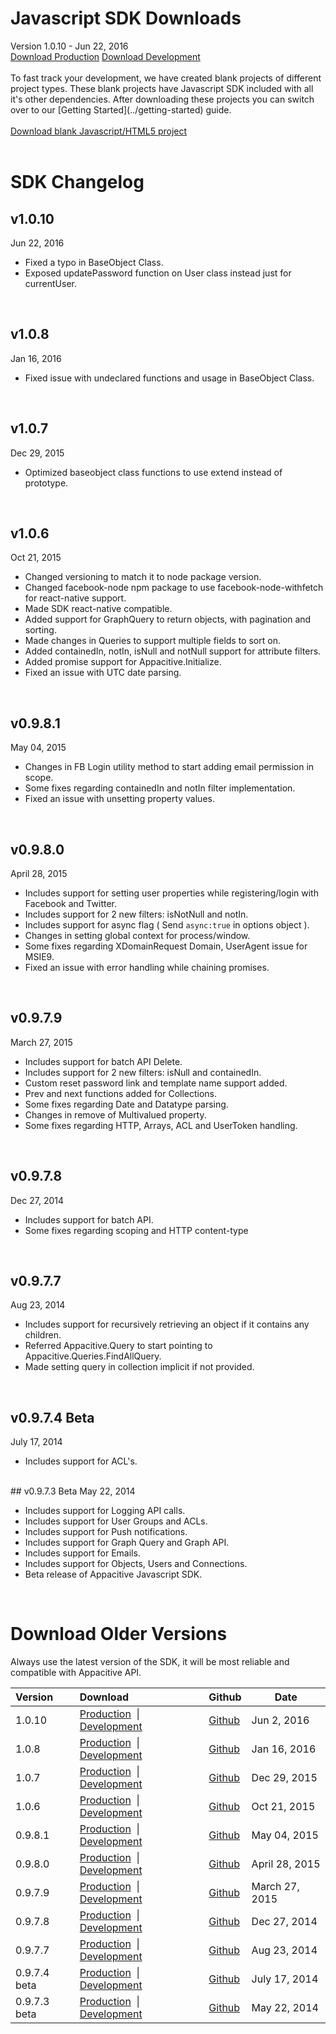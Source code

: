 ﻿
<h1><span class="glyphicon glyphicon-download-alt"></span> Javascript SDK Downloads</h1>
<span class="muted mbm">Version 1.0.10 - Jun 22, 2016</span>
<div> 
	<a class="btn btn-info pll prm" href="http://cdn.appacitive.com/sdk/js/appacitive-js-sdk-v1.0.10.min.js"><i class="glyphicon glyphicon-download-alt"></i>    Download Production</a>
	<a class="btn btn-info mll pll prm" href="http://cdn.appacitive.com/sdk/js/appacitive-js-sdk-v1.0.10.js"><i class="glyphicon glyphicon-download-alt"></i>    Download Development</a>
</div>
<br/>

<div>
To fast track your development, we have created blank projects of different project types. These blank projects have Javascript SDK included with all it's other dependencies. After downloading these projects you can switch over to our [Getting Started](../getting-started) guide.
<br/>
<br/>
<a title="Download blank Javascript/HTML5 project" class="btn btn-success pll" href="http://cdn.appacitive.com/devcenter/javascript/js_appacitive_empty_project_v1.0.10.zip"><i class="glyphicon glyphicon-download-alt"></i>    Download blank Javascript/HTML5 project</a>
</div>
<br/>


<h1><span class="glyphicon glyphicon-time"></span> SDK Changelog</h1>

## v1.0.10
<span class="muted">Jun 22, 2016</span>
+ Fixed a typo in BaseObject Class.
+ Exposed updatePassword function on User class instead just for currentUser.
<br/>

## v1.0.8
<span class="muted">Jan 16, 2016</span>
+ Fixed issue with undeclared functions and usage in BaseObject Class.
<br/>

## v1.0.7
<span class="muted">Dec 29, 2015</span>
+ Optimized baseobject class functions to use extend instead of prototype.
<br/>


## v1.0.6
<span class="muted">Oct 21, 2015</span>

+ Changed versioning to match it to node package version.
+ Changed facebook-node npm package to use facebook-node-withfetch for react-native support.
+ Made SDK react-native compatible.
+ Added support for GraphQuery to return objects, with pagination and sorting.
+ Made changes in Queries to support multiple fields to sort on.
+ Added containedIn, notIn, isNull and notNull support for attribute filters.
+ Added promise support for Appacitive.Initialize.
+ Fixed an issue with UTC date parsing.
<br/>

## v0.9.8.1
<span class="muted">May 04, 2015</span>

+ Changes in FB Login utility method to start adding email permission in scope.
+ Some fixes regarding containedIn and notIn filter implementation.
+ Fixed an issue with unsetting property values.

<br/>

## v0.9.8.0
<span class="muted">April 28, 2015</span>

+ Includes support for setting user properties while registering/login with Facebook and Twitter.
+ Includes support for 2 new filters: isNotNull and notIn.
+ Includes support for async flag ( Send `async:true` in options object ).
+ Changes in setting global context for process/window.
+ Some fixes regarding XDomainRequest Domain, UserAgent issue for MSIE9.
+ Fixed an issue with error handling while chaining promises.

<br/>

## v0.9.7.9
<span class="muted">March 27, 2015</span>

+ Includes support for batch API Delete.
+ Includes support for 2 new filters: isNull and containedIn.
+ Custom reset password link and template name support added.
+ Prev and next functions added for Collections.
+ Some fixes regarding Date and Datatype parsing.
+ Changes in remove of Multivalued property.
+ Some fixes regarding HTTP, Arrays, ACL and UserToken handling.

<br/>

## v0.9.7.8
<span class="muted">Dec 27, 2014</span>

+ Includes support for batch API.
+ Some fixes regarding scoping and HTTP content-type

<br/>

## v0.9.7.7
<span class="muted">Aug 23, 2014</span>

+ Includes support for recursively retrieving an object if it contains any children.
+ Referred Appacitive.Query to start pointing to Appacitive.Queries.FindAllQuery.
+ Made setting query in collection implicit if not provided.

<br/>

## v0.9.7.4 Beta
<span class="muted">July 17, 2014</span>

+ Includes support for ACL's.

<br/>
## v0.9.7.3 Beta
<span class="muted">May 22, 2014</span>

+ Includes support for Logging API calls.
+ Includes support for User Groups and ACLs.
+ Includes support for Push notifications.
+ Includes support for Graph Query and Graph API.
+ Includes support for Emails.
+ Includes support for Objects, Users and Connections.
+ Beta release of Appacitive Javascript SDK.

<br/>

<h1><span class="glyphicon glyphicon-cloud-download"></span> Download Older Versions</h1>
Always use the latest version of the SDK, it will be most reliable and compatible with Appacitive API.


<table style="max-width: 680px;">
	<thead>
		<tr>
			<th align="left">Version</th>
			<th align="left">Download</th>
			<th>Github</th>
			<th>Date</th>
		</tr>
	</thead>
	<tbody>
		<tr>
			<td align="left">1.0.10</td>
			<td align="left"><a href="http://cdn.appacitive.com/sdk/js/appacitive-js-sdk-v1.0.10.min.js">Production</a>&nbsp;&nbsp;|&nbsp;&nbsp; <a href="http://cdn.appacitive.com/sdk/js/appacitive-js-sdk-v1.0.10.js">Development</a></td>
			<td><a href="https://github.com/chiragsanghvi/JavascriptSDK/tree/master">Github</a></td>
			<td>Jun 2, 2016</td>
		</tr>
		<tr>
			<td align="left">1.0.8</td>
			<td align="left"><a href="http://cdn.appacitive.com/sdk/js/appacitive-js-sdk-v1.0.8.min.js">Production</a>&nbsp;&nbsp;|&nbsp;&nbsp; <a href="http://cdn.appacitive.com/sdk/js/appacitive-js-sdk-v1.0.8.js">Development</a></td>
			<td><a href="https://github.com/chiragsanghvi/JavascriptSDK/tree/v1.0.8">Github</a></td>
			<td>Jan 16, 2016</td>
		</tr>
		<tr>
			<td align="left">1.0.7</td>
			<td align="left"><a href="http://cdn.appacitive.com/sdk/js/appacitive-js-sdk-v1.0.7.min.js">Production</a>&nbsp;&nbsp;|&nbsp;&nbsp; <a href="http://cdn.appacitive.com/sdk/js/appacitive-js-sdk-v1.0.7.js">Development</a></td>
			<td><a href="https://github.com/chiragsanghvi/JavascriptSDK/tree/v1.0.7">Github</a></td>
			<td>Dec 29, 2015</td>
		</tr>
		<tr>
			<td align="left">1.0.6</td>
			<td align="left"><a href="http://cdn.appacitive.com/sdk/js/appacitive-js-sdk-v1.0.6.min.js">Production</a>&nbsp;&nbsp;|&nbsp;&nbsp; <a href="http://cdn.appacitive.com/sdk/js/appacitive-js-sdk-v1.0.6.js">Development</a></td>
			<td><a href="https://github.com/chiragsanghvi/JavascriptSDK/tree/v1.0.6">Github</a></td>
			<td>Oct 21, 2015</td>
		</tr>
		<tr>
			<td align="left">0.9.8.1</td>
			<td align="left"><a href="http://cdn.appacitive.com/sdk/js/appacitive-js-sdk-v0.9.8.1.min.js">Production</a>&nbsp;&nbsp;|&nbsp;&nbsp; <a href="http://cdn.appacitive.com/sdk/js/appacitive-js-sdk-v0.9.8.1.js">Development</a></td>
			<td><a href="https://github.com/chiragsanghvi/JavascriptSDK/tree/v0.9.8.1">Github</a></td>
			<td>May 04, 2015</td>
		</tr>
		<tr>
			<td align="left">0.9.8.0</td>
			<td align="left"><a href="http://cdn.appacitive.com/sdk/js/appacitive-js-sdk-v0.9.8.0.min.js">Production</a>&nbsp;&nbsp;|&nbsp;&nbsp; <a href="http://cdn.appacitive.com/sdk/js/appacitive-js-sdk-v0.9.8.0.js">Development</a></td>
			<td><a href="https://github.com/chiragsanghvi/JavascriptSDK/tree/v0.9.8.0">Github</a></td>
			<td>April 28, 2015</td>
		</tr>
		<tr>
			<td align="left">0.9.7.9</td>
			<td align="left"><a href="http://cdn.appacitive.com/sdk/js/appacitive-js-sdk-v0.9.7.9.min.js">Production</a>&nbsp;&nbsp;|&nbsp;&nbsp; <a href="http://cdn.appacitive.com/sdk/js/appacitive-js-sdk-v0.9.7.9.js">Development</a></td>
			<td><a href="https://github.com/chiragsanghvi/JavascriptSDK/tree/v0.9.7.9">Github</a></td>
			<td>March 27, 2015</td>
		</tr>
		<tr>
			<td align="left">0.9.7.8</td>
			<td align="left"><a href="http://cdn.appacitive.com/sdk/js/appacitive-js-sdk-v0.9.7.8.min.js">Production</a>&nbsp;&nbsp;|&nbsp;&nbsp; <a href="http://cdn.appacitive.com/sdk/js/appacitive-js-sdk-v0.9.7.8.js">Development</a></td>
			<td><a href="https://github.com/chiragsanghvi/JavascriptSDK/tree/v0.9.7.8">Github</a></td>
			<td>Dec 27, 2014</td>
		</tr>
		<tr>
			<td align="left">0.9.7.7</td>
			<td align="left"><a href="http://cdn.appacitive.com/sdk/js/appacitive-js-sdk-v0.9.7.7.min.js">Production</a>&nbsp;&nbsp;|&nbsp;&nbsp; <a href="http://cdn.appacitive.com/sdk/js/appacitive-js-sdk-v0.9.7.7.js">Development</a></td>
			<td><a href="https://github.com/chiragsanghvi/JavascriptSDK/tree/v0.9.7.7">Github</a></td>
			<td>Aug 23, 2014</td>
		</tr>
		<tr>
			<td align="left">0.9.7.4 beta</td>
			<td align="left"><a href="http://cdn.appacitive.com/sdk/js/appacitive-js-sdk-v0.9.7.4.min.js">Production</a>&nbsp;&nbsp;|&nbsp;&nbsp; <a href="http://cdn.appacitive.com/sdk/js/appacitive-js-sdk-v0.9.7.4.js">Development</a></td>
			<td><a href="https://github.com/chiragsanghvi/JavascriptSDK/tree/v0.9.7.4">Github</a></td>
			<td>July 17, 2014</td>
		</tr>
		<tr>
			<td align="left">0.9.7.3 beta</td>
			<td align="left"><a href="http://cdn.appacitive.com/sdk/js/appacitive-js-sdk-v0.9.7.3.min.js">Production</a>&nbsp;&nbsp;|&nbsp;&nbsp; <a href="http://cdn.appacitive.com/sdk/js/appacitive-js-sdk-v0.9.7.3.js">Development</a></td>
			<td><a href="https://github.com/chiragsanghvi/JavascriptSDK/tree/v0.9.7.3">Github</a></td>
			<td>May 22, 2014</td>
		</tr>
	</tbody>
</table>

